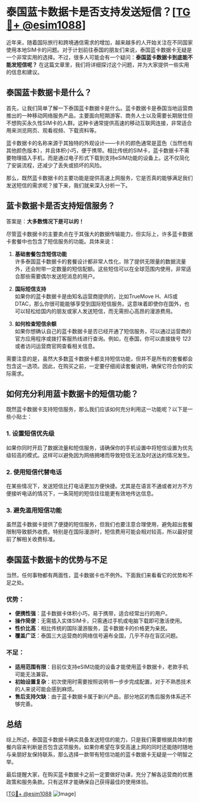 # 泰国蓝卡数据卡是否支持发送短信？[[TG💪+ @esim1088](https://t.me/s/esim1088)]

近年来，随着国际旅行和跨境通信需求的增加，越来越多的人开始关注在不同国家使用本地SIM卡的问题。对于计划前往泰国的朋友们来说，泰国蓝卡数据卡无疑是一个非常实用的选择。不过，很多人可能会有一个疑问：**泰国蓝卡数据卡到底能不能发短信呢？** 在这篇文章里，我们将详细探讨这个问题，并为大家提供一些实用的信息和建议。

## 泰国蓝卡数据卡是什么？

首先，让我们简单了解一下泰国蓝卡数据卡是什么。蓝卡数据卡是泰国当地运营商推出的一种移动网络服务产品，主要面向短期游客、商务人士以及需要长期居住但不想购买永久性SIM卡的人群。这种卡通常提供高速的移动互联网连接，非常适合用来浏览网页、观看视频、下载资料等。

蓝卡数据卡的名称来源于其独特的外观设计——卡片的颜色通常是蓝色（当然也有其他颜色版本），并且体积小巧，便于携带。相比传统的SIM卡，蓝卡数据卡不需要物理插入手机，而是通过电子形式下载到支持eSIM功能的设备上。这不仅简化了安装流程，还减少了丢失或损坏的风险。

那么，既然蓝卡数据卡的主要功能是提供高速上网服务，它是否真的能够满足我们发送短信的需求呢？接下来，我们就来深入分析一下。

## 蓝卡数据卡是否支持短信服务？

答案是：**大多数情况下是可以的！**

尽管蓝卡数据卡的主要卖点在于其强大的数据传输能力，但实际上，许多蓝卡数据卡套餐中也包含了短信服务的功能。具体来说：

1. **基础套餐包含短信功能**  
   许多泰国蓝卡数据卡的套餐设计都非常人性化，除了提供无限量的数据流量外，还会附带一定数量的短信配额。这些短信可以在全球范围内使用，非常适合那些需要偶尔发送短消息的用户。

2. **国际短信支持**  
   如果你的蓝卡数据卡是由知名运营商提供的，比如TrueMove H、AIS或DTAC，那么你很可能能够享受到国际短信服务。这意味着即使你在国外，也可以轻松给国内的朋友或家人发送短信，而无需担心高昂的漫游费用。

3. **如何检查短信余额**  
   如果你想确认自己的蓝卡数据卡是否已经开通了短信服务，可以通过运营商的官方应用程序或拨打客服热线进行查询。例如，在泰国，你可以直接拨号 *123* 或者访问运营商官网查看相关信息。

需要注意的是，虽然大多数蓝卡数据卡都支持短信功能，但并不是所有的套餐都会包含这一选项。因此，在购买之前，一定要仔细阅读套餐说明，确保它符合你的实际需求。

## 如何充分利用蓝卡数据卡的短信功能？

既然蓝卡数据卡支持短信服务，那么我们应该如何充分利用这一功能呢？以下是一些小贴士：

### 1. 设置短信优先级
如果你同时开启了数据流量和短信服务，请确保你的手机设置中将短信设置为优先级较高的模式。这样可以避免因为网络拥堵而导致短信无法及时送达的情况发生。

### 2. 使用短信代替电话
在某些情况下，发送短信比打电话更加方便快捷。尤其是在语言不通或者对方不方便接听电话的情况下，一条简短的短信往往能更有效地传达信息。

### 3. 避免滥用短信功能
虽然蓝卡数据卡提供了便捷的短信服务，但我们也要注意合理使用，避免超出套餐限制导致额外收费。特别是在国际漫游时，短信费用可能会相对较高，所以最好提前了解相关收费标准。

## 泰国蓝卡数据卡的优势与不足

当然，任何事物都有两面性，蓝卡数据卡也不例外。下面我们来看看它的优势和不足之处。

### 优势：
- **便携性强**：蓝卡数据卡体积小巧，易于携带，适合经常出行的用户。
- **操作简便**：无需插入实体SIM卡，只需通过手机或电脑下载即可激活使用。
- **性价比高**：相比传统的国际漫游服务，蓝卡数据卡的价格更为亲民。
- **覆盖广泛**：泰国三大运营商的网络信号遍布全国，几乎不存在盲区问题。

### 不足：
- **适用范围有限**：目前仅支持eSIM功能的设备才能使用蓝卡数据卡，老款手机可能无法兼容。
- **初始设置复杂**：初次使用时需要按照说明书一步步完成配置，对于不熟悉技术的人来说可能会感到麻烦。
- **售后支持欠缺**：由于蓝卡数据卡属于新兴产品，部分地区的售后服务体系还不够完善。

## 总结

综上所述，泰国蓝卡数据卡确实具备发送短信的能力，只是我们需要根据具体的套餐内容来判断是否包含这项服务。如果你希望在享受高速上网的同时还能随时随地与亲朋好友保持联系，那么选择一款带有短信功能的蓝卡数据卡无疑是一个明智之举。

最后提醒大家，在购买蓝卡数据卡之前一定要做好功课，充分了解各运营商的优惠政策和服务条款。只有这样才能确保自己获得最佳的使用体验。

[[TG💪+ @esim1088](https://t.me/s/esim1088) ![Image](https://i.postimg.cc/4NQfJmqS/Snipaste-2025-05-13-00-14-12.png)]